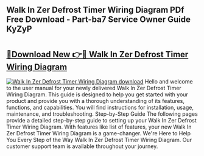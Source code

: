## Walk In Zer Defrost Timer Wiring Diagram PDf Free Download - Part-ba7 Service Owner Guide KyZyP

# <h2><a href="http://dfukkb6.blite.top/?on=Walk+In+Zer+Defrost+Timer+Wiring+Diagram">🔗Download New 👉🔴 Walk In Zer Defrost Timer Wiring Diagram</a></h2>

[![Walk In Zer Defrost Timer Wiring Diagram download](https://i.imgur.com/lujVjoI.png)](http://dfukkb6.blite.top/?on=Walk+In+Zer+Defrost+Timer+Wiring+Diagram)
Hello and welcome to the user manual for your newly delivered Walk In Zer Defrost Timer Wiring Diagram. This guide is designed to help you get started with your product and provide you with a thorough understanding of its features, functions, and capabilities. You will find instructions for installation, usage, maintenance, and troubleshooting. Step-by-Step Guide The following pages provide a detailed step-by-step guide to setting up your Walk In Zer Defrost Timer Wiring Diagram. With features like list of features, your new Walk In Zer Defrost Timer Wiring Diagram is a game-changer. We're Here to Help You Every Step of the Way Walk In Zer Defrost Timer Wiring Diagram. Our customer support team is available throughout your journey.
